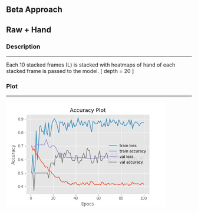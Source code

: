 
##  Beta Approach

## Raw + Hand


###  Description 

------

Each 10 stacked frames (L) is stacked with heatmaps of hand of each stacked frame is passed to the model. [ depth = 20 ]

### Plot

------

<img src="_misc/raw-hand.png" >

